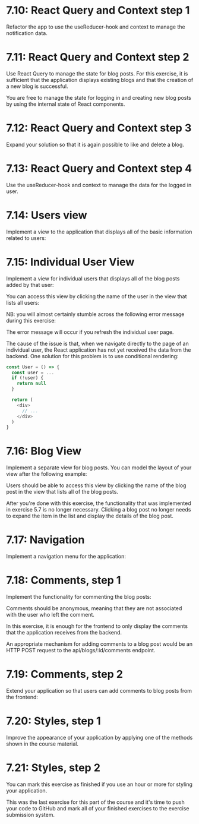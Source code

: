 # 7.10: React Query and Context step 1

Refactor the app to use the useReducer-hook and context to manage the notification data.

# 7.11: React Query and Context step 2

Use React Query to manage the state for blog posts. For this exercise, it is sufficient that the application displays existing blogs and that the creation of a new blog is successful.

You are free to manage the state for logging in and creating new blog posts by using the internal state of React components.

# 7.12: React Query and Context step 3

Expand your solution so that it is again possible to like and delete a blog.

# 7.13: React Query and Context step 4

Use the useReducer-hook and context to manage the data for the logged in user.

# 7.14: Users view
Implement a view to the application that displays all of the basic information related to users:

# 7.15: Individual User View
Implement a view for individual users that displays all of the blog posts added by that user:

You can access this view by clicking the name of the user in the view that lists all users:

NB: you will almost certainly stumble across the following error message during this exercise:

The error message will occur if you refresh the individual user page.

The cause of the issue is that, when we navigate directly to the page of an individual user, the React application has not yet received the data from the backend. One solution for this problem is to use conditional rendering:

```javascript
const User = () => {
  const user = ...
  if (!user) {
    return null
  }

  return (
    <div>
      // ...
    </div>
  )
}
```

# 7.16: Blog View
Implement a separate view for blog posts. You can model the layout of your view after the following example:

Users should be able to access this view by clicking the name of the blog post in the view that lists all of the blog posts.

After you're done with this exercise, the functionality that was implemented in exercise 5.7 is no longer necessary. Clicking a blog post no longer needs to expand the item in the list and display the details of the blog post.

# 7.17: Navigation
Implement a navigation menu for the application:

# 7.18: Comments, step 1
Implement the functionality for commenting the blog posts:

Comments should be anonymous, meaning that they are not associated with the user who left the comment.

In this exercise, it is enough for the frontend to only display the comments that the application receives from the backend.

An appropriate mechanism for adding comments to a blog post would be an HTTP POST request to the api/blogs/:id/comments endpoint.

# 7.19: Comments, step 2
Extend your application so that users can add comments to blog posts from the frontend:

# 7.20: Styles, step 1
Improve the appearance of your application by applying one of the methods shown in the course material.

# 7.21: Styles, step 2
You can mark this exercise as finished if you use an hour or more for styling your application.

This was the last exercise for this part of the course and it's time to push your code to GitHub and mark all of your finished exercises to the exercise submission system.